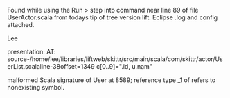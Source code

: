 Found while using the Run > step into command near line 89 of file UserActor.scala from todays tip of tree version lift.  Eclipse .log and config attached.  

Lee


presentation: AT: source-/home/lee/libraries/liftweb/skittr/src/main/scala/com/skittr/actor/UserList.scalaline-38offset=1349 c[0..9]=".id, u.nam"

malformed Scala signature of User at 8589; reference type _1 of <none> refers to nonexisting symbol.



